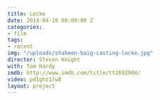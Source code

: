 ```yaml
---
title: Locke
date: 2014-04-18 00:00:00 Z
categories:
- film
tags:
- recent
img: "/uploads/shaheen-baig-casting-locke.jpg"
director: Steven Knight
with: Tom Hardy
imdb: http://www.imdb.com/title/tt2692904/
video: pd1ghz1lw8
layout: project
---
```


